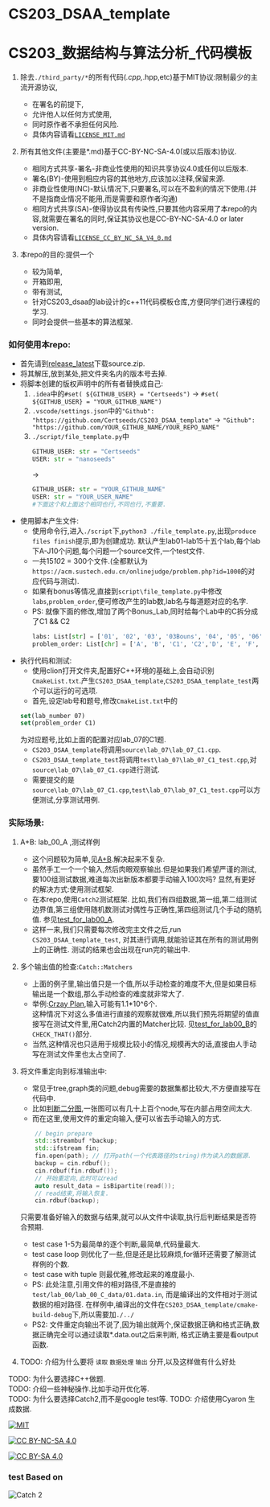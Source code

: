 <!--
 * @Github: https://github.com/Certseeds/CS203_DSAA_template
 * @Organization: SUSTech
 * @Author: nanoseeds
 * @Date: 2020-07-15 23:52:04
 * @LastEditors: nanoseeds
 * @LastEditTime: 2020-07-21 00:10:38
 * @License: CC-BY-NC-SA_V4_0 or any later version 
 -->

# CS203_DSAA_template  
# CS203_数据结构与算法分析_代码模板

1. 除去`./third_party/*`的所有代码(*.cpp,*.hpp,etc)基于MIT协议:限制最少的主流开源协议,
    + 在署名的前提下,
    + 允许他人以任何方式使用,  
    + 同时原作者不承担任何风险.
    + 具体内容请看[`LICENSE_MIT.md`](./LICENSE_MIT.md)

2. 所有其他文件(主要是*.md)基于CC-BY-NC-SA-4.0(或以后版本)协议.
    + 相同方式共享-署名-非商业性使用的知识共享协议4.0或任何以后版本.
    + 署名(BY)-使用到相应内容的其他地方,应该加以注释,保留来源.
    + 非商业性使用(NC)-默认情况下,只要署名,可以在不盈利的情况下使用.(并不是指商业情况不能用,而是需要和原作者沟通)
    + 相同方式共享(SA)-使得协议具有传染性,只要其他内容采用了本repo的内容,就需要在署名的同时,保证其协议也是CC-BY-NC-SA-4.0 or later version.
    + 具体内容请看[`LICENSE_CC_BY_NC_SA_V4_0.md`](./LICENSE_CC_BY_NC_SA_V4_0.md)

3. 本repo的目的:提供一个
    + 较为简单,
    + 开箱即用,
    + 带有测试,
    + 针对CS203_dsaa的lab设计的c++11代码模板仓库,方便同学们进行课程的学习.
    + 同时会提供一些基本的算法框架.

### 如何使用本repo:
+ 首先请到[release_latest](https://github.com/Certseeds/CS203_DSAA_template/releases/latest)下载source.zip.
+ 将其解压,放到某处,把文件夹名内的版本号去掉.
+ 将脚本创建的版权声明中的所有者替换成自己: 
    1. `.idea`中的`#set( ${GITHUB_USER} = "Certseeds")` -> `#set( ${GITHUB_USER} = "YOUR_GITHUB_NAME")`
    2. `.vscode/settings.json`中的`"Github": "https://github.com/Certseeds/CS203_DSAA_template"` -> `"Github": "https://github.com/YOUR_GITHUB_NAME/YOUR_REPO_NAME"`
    3. `./script/file_template.py`中
        ``` python
        GITHUB_USER: str = "Certseeds"
        USER: str = "nanoseeds"
        ```
        ->
        ``` python
        GITHUB_USER: str = "YOUR_GITHUB_NAME"
        USER: str = "YOUR_USER_NAME"
        #下面这个和上面这个相同也行,不同也行,不重要.
        ```
+ 使用脚本产生文件:
    + 使用命令行,进入`./script`下,`python3 ./file_template.py`,出现`produce files finish`提示,即为创建成功.
      默认产生lab01-lab15十五个lab,每个lab下A-J10个问题,每个问题一个source文件,一个test文件.
    + 一共15*10*2 = 300个文件.(全都默认为`https://acm.sustech.edu.cn/onlinejudge/problem.php?id=1000`的对应代码与测试).
    + 如果有bonus等情况,直接到`script\file_template.py`中修改`labs`,`problem_order`,便可修改产生的lab数,lab名与每道题对应的名字.
     + PS:  就像下面的修改,增加了两个Bonus_Lab,同时给每个Lab中的C拆分成了C1 && C2
        ```  python
        labs: List[str] = ['01', '02', '03', '03Bouns', '04', '05', '06', '07','07Bouns','08', '09']
        problem_order: List[chr] = ['A', 'B', 'C1', 'C2','D', 'E', 'F', 'G']
        ```  
+ 执行代码和测试:
    + 使用clion打开文件夹,配置好C++环境的基础上,会自动识别`CmakeList.txt`.产生`CS203_DSAA_template`,`CS203_DSAA_template_test`两个可以运行的可选项.
    + 首先,设定lab号和题号,修改`CmakeList.txt`中的
    ``` cmake
    set(lab_number 07) 
    set(problem_order C1)
    ``` 
    为对应题号,比如上面的配置对应lab_07的C1题.
    + `CS203_DSAA_template`将调用`source\lab_07\lab_07_C1.cpp`.  
    + `CS203_DSAA_template_test`将调用`test\lab_07\lab_07_C1_test.cpp`,对`source\lab_07\lab_07_C1.cpp`进行测试.    
    + 需要提交的是`source\lab_07\lab_07_C1.cpp`,`test\lab_07\lab_07_C1_test.cpp`可以方便测试,分享测试用例.

### 实际场景:
1. A+B: lab_00_A ,测试样例
    + 这个问题较为简单,见[A+B](./source/lab_00/lab_00_A.cpp).解决起来不复杂.
    + 虽然手工一个一个输入,然后肉眼观察输出.但是如果我们希望严谨的测试,要100组测试数据,难道每次出新版本都要手动输入100次吗?
      显然,有更好的解决方式:使用测试框架.
    + 在本repo,使用`Catch2`测试框架.
      比如,我们有四组数据,第一组,第二组测试边界值,第三组使用随机数测试对偶性与正确性,第四组测试几个手动的随机值.
      参见[test_for_lab00_A](./test/lab_00/lab_00_A_test.cpp).
    + 这样一来,我们只需要每次修改完主文件之后,run `CS203_DSAA_template_test`, 对其进行调用,就能验证其在所有的测试用例上的正确性.
      测试的结果也会出现在run完的输出中.
2. 多个输出值的检查:`Catch::Matchers`
    + 上面的例子里,输出值只是一个值,所以手动检查的难度不大,但是如果目标输出是一个数组,那么手动检查的难度就非常大了.
    + 举例:[Crzay Plan](https://acm.sustech.edu.cn/onlinejudge/problem.php?id=1250),输入可能有1.1*10^6个.  
      这种情况下对这么多值进行直接的观察就很难,所以我们预先将期望的值直接写在测试文件里,用Catch2内置的Matcher比较.
      见[test_for_lab00_B](./test/lab_00/lab_00_B_test.cpp)的`CHECK_THAT()`部分.
    + 当然,这种情况也只适用于规模比较小的情况,规模再大的话,直接由人手动写在测试文件里也太占空间了.
3. 将文件重定向到标准输出中:
    + 常见于tree,graph类的问题,debug需要的数据集都比较大,不方便直接写在代码中.
    + 比如[判断二分图](./source/lab_00/lab_00_C.cpp),一张图可以有几十上百个node,写在内部占用空间太大.
    + 而在这里,使用文件的重定向输入,便可以省去手动输入的方式.
    ```c++
        // begin prepare
        std::streambuf *backup;
        std::ifstream fin;
        fin.open(path); // 打开path(一个代表路径的string)作为读入的数据源.
        backup = cin.rdbuf();
        cin.rdbuf(fin.rdbuf());
        // 开始重定向,此时可以read
        auto result_data = isBipartite(read());
        // read结束,将输入恢复.
        cin.rdbuf(backup);
    ```
    只需要准备好输入的数据与结果,就可以从文件中读取,执行后判断结果是否符合预期.   
    + test case 1-5为最简单的逐个判断,最简单,代码量最大.
    + test case loop 则优化了一些,但是还是比较麻烦,for循环还需要了解测试样例的个数.
    + test case with tuple 则最优雅,修改起来的难度最小.
    + PS: 此处注意,引用文件的相对路径,不是直接的`test/lab_00/lab_00_C_data/01.data.in`,
    而是编译出的文件相对于测试数据的相对路径.
    在样例中,编译出的文件在`CS203_DSAA_template/cmake-build-debug`下,所以需要加`./../`
    + PS2: 文件重定向输出不说了,因为输出就两个,保证数据正确和格式正确,数据正确完全可以通过读取*.data.out之后来判断,
    格式正确主要是看output函数.

4. TODO: 介绍为什么要将 `读取` `数据处理` `输出` 分开,以及这样做有什么好处　
  
TODO: 为什么要选择C++做题.   
TODO: 介绍一些神秘操作.比如手动开优化等.   
TODO: 为什么要选择Catch2,而不是google test等.
TODO: 介绍使用Cyaron 生成数据.

[![MIT](https://img.shields.io/badge/License-MIT-orange)][MIT_Link]

[![CC BY-NC-SA 4.0](https://img.shields.io/badge/License-CC%20BY--NC--SA%204.0-orange)][cc_by_nc_sa_4_0]

[![CC BY-SA 4.0][cc_by_nc_sa_4_0_image]][cc_by_nc_sa_4_0]

### test Based on  
![Catch 2](https://github.com/catchorg/Catch2/blob/master/artwork/catch2-logo-small.png?raw=true)

[MIT_Link]: http://opensource.org/licenses/MIT

[cc_by_nc_sa_4_0]: https://creativecommons.org/licenses/by-nc-sa/4.0/

[cc_by_nc_sa_4_0_image]: https://licensebuttons.net/l/by-nc-sa/4.0/88x31.png
